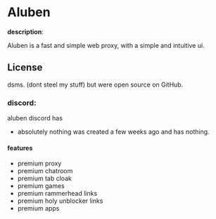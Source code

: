 # Aluben

**description**:

Aluben is a fast and simple web proxy, with a simple and intuitive ui.

## License

dsms. (dont steel my stuff)
but were open source on GitHub.

### discord:

aluben discord has

-   absolutely nothing was created a few weeks ago and has nothing.

#### features

-   premium proxy
-   premium chatroom
-   premium tab cloak
-   premium games
-   premium rammerhead links
-   premium holy unblocker links
-   premium apps
